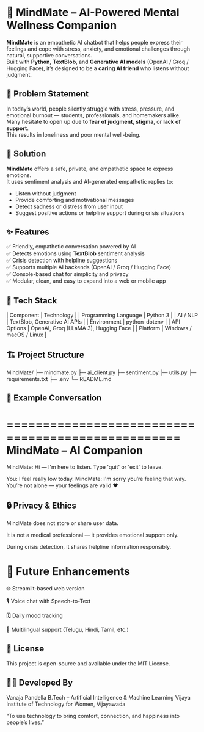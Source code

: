 # 💙 MindMate – AI-Powered Mental Wellness Companion

**MindMate** is an empathetic AI chatbot that helps people express their feelings and cope with stress, anxiety, and emotional challenges through natural, supportive conversations.  
Built with **Python**, **TextBlob**, and **Generative AI models** (OpenAI / Groq / Hugging Face), it’s designed to be a **caring AI friend** who listens without judgment.



## 🧠 Problem Statement

In today’s world, people silently struggle with stress, pressure, and emotional burnout — students, professionals, and homemakers alike.  
Many hesitate to open up due to **fear of judgment**, **stigma**, or **lack of support**.  
This results in loneliness and poor mental well-being.



## 🌈 Solution

**MindMate** offers a safe, private, and empathetic space to express emotions.  
It uses sentiment analysis and AI-generated empathetic replies to:
- Listen without judgment  
- Provide comforting and motivational messages  
- Detect sadness or distress from user input  
- Suggest positive actions or helpline support during crisis situations



## ✨ Features

✅ Friendly, empathetic conversation powered by AI  
✅ Detects emotions using **TextBlob** sentiment analysis  
✅ Crisis detection with helpline suggestions  
✅ Supports multiple AI backends (OpenAI / Groq / Hugging Face)  
✅ Console-based chat for simplicity and privacy  
✅ Modular, clean, and easy to expand into a web or mobile app  



## 🧰 Tech Stack

| Component | Technology |
| Programming Language | Python 3 |
| AI / NLP | TextBlob, Generative AI APIs |
| Environment | python-dotenv |
| API Options | OpenAI, Groq (LLaMA 3), Hugging Face |
| Platform | Windows / macOS / Linux |



## 🏗️ Project Structure
MindMate/
├─ mindmate.py
├─ ai_client.py
├─ sentiment.py
├─ utils.py
├─ requirements.txt
├─ .env
└─ README.md

## 💬 Example Conversation
==================================================
           MindMate – AI Companion
==================================================
MindMate: Hi — I'm here to listen. Type 'quit' or 'exit' to leave.

You: I feel really low today.
MindMate: I'm sorry you’re feeling that way. You’re not alone — your feelings are valid ❤️

## 🔒 Privacy & Ethics

MindMate does not store or share user data.

It is not a medical professional — it provides emotional support only.

During crisis detection, it shares helpline information responsibly.

# 🚀 Future Enhancements

🌐 Streamlit-based web version

🎙️ Voice chat with Speech-to-Text

🗓️ Daily mood tracking

💬 Multilingual support (Telugu, Hindi, Tamil, etc.)

## 🧾 License

This project is open-source and available under the MIT License.

## 👩‍💻 Developed By

Vanaja Pandella
B.Tech – Artificial Intelligence & Machine Learning
Vijaya Institute of Technology for Women, Vijayawada

“To use technology to bring comfort, connection, and happiness into people’s lives.”
